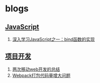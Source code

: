 # blogs

## [JavaScript](https://github.com/shhdgit/blogs/issues?q=is%3Aopen+is%3Aissue+label%3AJavaScript)

1.  [深入学习JavaScript之一：bind函数的实现](https://github.com/shhdgit/blogs/issues/1)

## [项目开发](https://github.com/shhdgit/blogs/issues?q=is%3Aissue+is%3Aopen+label%3A%E9%A1%B9%E7%9B%AE%E5%BC%80%E5%8F%91)

1.  [两次移动web开发的总结](https://github.com/shhdgit/blogs/issues/2)
2.  [Webpack打包代码量增大问题](https://github.com/shhdgit/blogs/issues/3)
